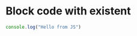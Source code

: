 # Block code with existent

```js { id=01HER3GA0RQKJETKK5X5PPRTB4 }
console.log("Hello from JS")
```

